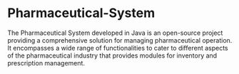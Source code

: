 # Pharmaceutical-System
The Pharmaceutical System developed in Java is an open-source project providing a comprehensive solution for managing pharmaceutical operation. It encompasses a wide range of functionalities to cater to different aspects of the pharmaceutical industry that provides modules for inventory and prescription management.
